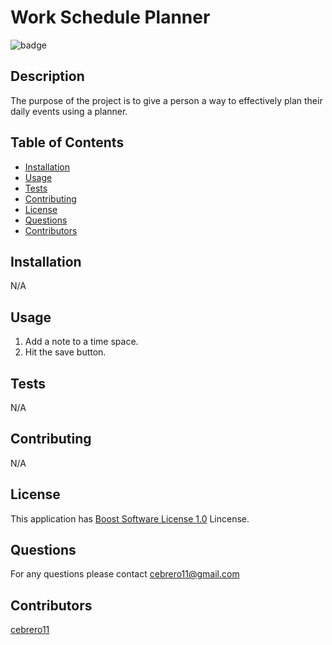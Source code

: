 # Work Schedule Planner 
 
![badge](https://img.shields.io/badge/license-Boost_Software_License_1.0-blue) 

## Description 

  The purpose of the project is to give a person a way to effectively plan their daily events using a planner.  

## Table of Contents 
 
 - [Installation](#installation) 
 - [Usage](#usage) 
 - [Tests](#tests) 
 - [Contributing](#contributing) 
 - [License](#license) 
 - [Questions](#questions) 
 - [Contributors](#contributors) 

## Installation 
 
N/A
 
 

## Usage 
 
1. Add a note to a time space. 
2. Hit the save button. 
 
 

 ## Tests 
 
N/A
 
 

## Contributing 
 
N/A 
 
## License 

  This application has [Boost Software License 1.0](https://choosealicense.com/licenses/Boost_Software_License_1.0) Lincense. 
 

## Questions 
 
For any questions please contact cebrero11@gmail.com 
 

## Contributors 
 
[cebrero11](https://github.com/cebrero11) 
 
